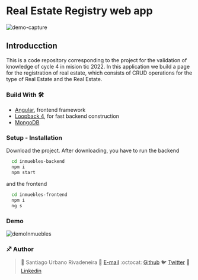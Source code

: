 # Real Estate Registry web app
![demo-capture](https://user-images.githubusercontent.com/60886336/204200880-9a73449c-c9d1-4223-a266-3b404d7edc18.png)
## Introducction
This is a code repository corresponding to the project for the validation of knowledge of cycle 4 in mision tic 2022. In this application we build a page for the registration of real estate, which consists of CRUD operations for the type of Real Estate and the Real Estate.

### Build With 🛠️ 
*  [Angular](https://angular.io/), frontend framework
*  [Loopback 4](https://loopback.io/doc/en/lb4/), for fast backend construction
*  [MongoDB](https://www.mongodb.com/)

### Setup - Installation
Download the project. After downloading, you have to run the backend
```bash
  cd inmuebles-backend
  npm i
  npm start
```
and the frontend
```bash
  cd inmuebles-frontend
  npm i
  ng s
```

### Demo

![demoInmuebles](https://user-images.githubusercontent.com/60886336/204200809-09d834e2-93f6-4286-8d65-83661e534a45.gif)

### :sagittarius: Author
> :man: Santiago Urbano Rivadeneira
> :e-mail: [E-mail](dsanturban@gmail.com)
> :octocat: [Github](https://github.com/sanurb)
> :bird: [Twitter](https://twitter.com/dsanturban)
> :blue_book: [Linkedin](https://www.linkedin.com/in/sanurb)
